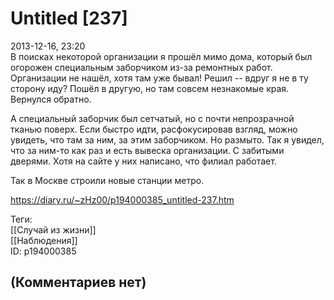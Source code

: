 Untitled [237]
==============

  
2013-12-16, 23:20  
 В поисках некоторой организации я прошёл мимо дома, который был огорожен специальным заборчиком из-за ремонтных работ. Организации не нашёл, хотя там уже бывал! Решил -- вдруг я не в ту сторону иду? Пошёл в другую, но там совсем незнакомые края. Вернулся обратно.   
   
 А специальный заборчик был сетчатый, но с почти непрозрачной тканью поверх. Если быстро идти, расфокусировав взгляд, можно увидеть, что там за ним, за этим заборчиком. Но размыто. Так я увидел, что за ним-то как раз и есть вывеска организации. С забитыми дверями. Хотя на сайте у них написано, что филиал работает.   
   
 Так в Москве строили новые станции метро.   
  
<https://diary.ru/~zHz00/p194000385_untitled-237.htm>  
  
Теги:  
[[Случай из жизни]]  
[[Наблюдения]]  
ID: p194000385  


(Комментариев нет)
------------------